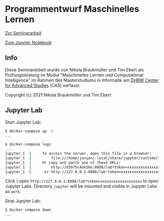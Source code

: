 # Programmentwurf Maschinelles Lernen

[Zur Seminararbeit](./paper-final.pdf)

[Zum Jupyter Notebook](./jupyter/cycling_data_final.ipynb)

## Info

Diese Seminararbeit wurde von Nikola Braukmüller und Tim Ebert als Prüfungsleistung im Modul "Maschinelles Lernen und Computational Intelligence" im Rahmen des Masterstudiums in Informatik am [DHBW Center for Advanced Studies](https://www.cas.dhbw.de/) (CAS) verfasst.

Copyright (c) 2021 Nikola Braukmüller und Tim Ebert

## Jupyter Lab

Start Jupyter Lab:

```bash
$ docker-compose up -d
...

$ docker-compose logs
...
jupyter_1  |     To access the server, open this file in a browser:
jupyter_1  |         file:///home/jovyan/.local/share/jupyter/runtime/jpserver-7-open.html
jupyter_1  |     Or copy and paste one of these URLs:
jupyter_1  |         http://83875c4de56e:8888/lab?token=xxxxxxxxxxxxxxxxxxx
jupyter_1  |      or http://127.0.0.1:8888/lab?token=xxxxxxxxxxxxxxxxxxx
```

Click / open `http://127.0.0.1:8888/lab?token=xxxxxxxxxxxxxxxxxxx` to open Jupyter Labs.
Directory `jupyter` will be mounted and visible in Jupyter Labs as `work`.

Stop Jupyter Lab:
```bash
$ docker-compose down
...
```
